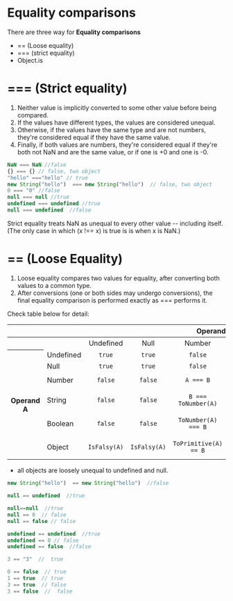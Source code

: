 Equality comparisons
====================

There are three way for **Equality comparisons**

* == (Loose equality)
* === (strict equality)
* Object.is

=== (Strict equality)
=====================

1. Neither value is implicitly converted to some other value before being compared. 
2. If the values have different types, the values are considered unequal.  
3. Otherwise, if the values have the same type and are not numbers, they're considered equal if they have the same value.  
4. Finally, if both values are numbers, they're considered equal if they're both not NaN and are the same value, or if one is +0 and one is -0.

```js
NaN === NaN //false
{} === {} // false, two object
"hello" ==="hello" // true
new String("hello")  === new String("hello")  // false, two object
0 === "0" //false
null === null //true
undefined === undefined //true
null === undefined  //false
```
Strict equality treats NaN as unequal to every other value -- including itself.  
(The only case in which (x !== x) is true is is when x is NaN.)


== (Loose Equality)
===================

1. Loose equality compares two values for equality, after converting both values to a common type.  
2. After conversions (one or both sides may undergo conversions), the final equality comparison is performed exactly as === performs it.


Check table below for detail:

<table class="standard-table">
 <thead>
  <tr>
   <th scope="row">&nbsp;</th>
   <th colspan="7" scope="col" style="text-align: center;">Operand B</th>
  </tr>
 </thead>
 <tbody>
  <tr>
   <th scope="row">&nbsp;</th>
   <td>&nbsp;</td>
   <td style="text-align: center;">Undefined</td>
   <td style="text-align: center;">Null</td>
   <td style="text-align: center;">Number</td>
   <td style="text-align: center;">String</td>
   <td style="text-align: center;">Boolean</td>
   <td style="text-align: center;">Object</td>
  </tr>
  <tr>
   <th colspan="1" rowspan="6" scope="row">Operand A</th>
   <td>Undefined</td>
   <td style="text-align: center;"><code>true</code></td>
   <td style="text-align: center;"><code>true</code></td>
   <td style="text-align: center;"><code>false</code></td>
   <td style="text-align: center;"><code>false</code></td>
   <td style="text-align: center;"><code>false</code></td>
   <td style="text-align: center;"><code>IsFalsy(B)</code></td>
  </tr>
  <tr>
   <td>Null</td>
   <td style="text-align: center;"><code>true</code></td>
   <td style="text-align: center;"><code>true</code></td>
   <td style="text-align: center;"><code>false</code></td>
   <td style="text-align: center;"><code>false</code></td>
   <td style="text-align: center;"><code>false</code></td>
   <td style="text-align: center;"><code>IsFalsy(B)</code></td>
  </tr>
  <tr>
   <td>Number</td>
   <td style="text-align: center;"><code>false</code></td>
   <td style="text-align: center;"><code>false</code></td>
   <td style="text-align: center;"><code>A === B</code></td>
   <td style="text-align: center;"><code>A === ToNumber(B)</code></td>
   <td style="text-align: center;"><code>ToNumber(B) === A</code></td>
   <td style="text-align: center;"><code>ToPrimitive(B) == A</code></td>
  </tr>
  <tr>
   <td>String</td>
   <td style="text-align: center;"><code>false</code></td>
   <td style="text-align: center;"><code>false</code></td>
   <td style="text-align: center;"><code>B === ToNumber(A)</code></td>
   <td style="text-align: center;"><code>A === B</code></td>
   <td style="text-align: center;"><code>ToNumber(A) === ToNumber(B)</code></td>
   <td style="text-align: center;"><code>ToPrimitive(B) == A</code></td>
  </tr>
  <tr>
   <td>Boolean</td>
   <td style="text-align: center;"><code>false</code></td>
   <td style="text-align: center;"><code>false</code></td>
   <td style="text-align: center;"><code>ToNumber(A) === B</code></td>
   <td style="text-align: center;"><code>ToNumber(A) === ToNumber(B)</code></td>
   <td style="text-align: center;"><code>A === B</code></td>
   <td style="text-align: center;"><code>false</code></td>
  </tr>
  <tr>
   <td>Object</td>
   <td style="text-align: center;"><code>IsFalsy(A)</code></td>
   <td style="text-align: center;"><code>IsFalsy(A)</code></td>
   <td style="text-align: center;"><code>ToPrimitive(A) == B</code></td>
   <td style="text-align: center;"><code>ToPrimitive(A) == B</code></td>
   <td style="text-align: center;"><code>false</code></td>
   <td style="text-align: center;">
    <p><code>A === B</code></p>
   </td>
  </tr>
 </tbody>
</table>


* all objects are loosely unequal to undefined and null.


```js
new String("hello")  == new String("hello")  //false

null == undefined  //true

null==null  //true
null == 0  // false
null == false // false

undefined == undefined  //true
undefined == 0 // false
undefined == false  //false

3 == "3"  //  true

0 == false  // true
1 == true  // true
3 == true  // false
3 == false  //  false
```

